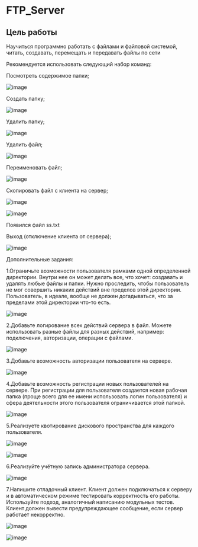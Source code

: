# FTP_Server
## Цель работы
Научиться программно работать с файлами и файловой системой, читать, создавать, перемещать и передавать файлы по сети

Рекомендуется использовать следующий набор команд:

Посмотреть содержимое папки;

![image](https://user-images.githubusercontent.com/70855182/145109192-9a1af1ad-4724-45d3-beda-842c66273d68.png)

Создать папку;

![image](https://user-images.githubusercontent.com/70855182/145112706-fd145a23-dfff-4343-aab7-4d7353aa01dd.png)

Удалить папку;

![image](https://user-images.githubusercontent.com/70855182/145112736-b4125e1e-b396-423a-a74a-f65128ca10db.png)

Удалить файл;

![image](https://user-images.githubusercontent.com/70855182/145112796-f30562ef-2b65-4a4f-a80c-4766c17dc018.png)

Переименовать файл;

![image](https://user-images.githubusercontent.com/70855182/145112882-1a5192f1-7f5c-4c96-abed-e28fb8366612.png)

Скопировать файл с клиента на сервер;

![image](https://user-images.githubusercontent.com/70855182/145113124-a8cd71f9-7687-494f-9037-f5441fe74820.png)

![image](https://user-images.githubusercontent.com/70855182/145113222-9c52a0a7-0d87-4be7-bbd2-97364403c851.png)

Появился файл ss.txt

Выход (отключение клиента от сервера);

![image](https://user-images.githubusercontent.com/70855182/145112956-83fc3e2d-9a63-4190-bd0a-22d3424f9b4a.png)
 
Дополнительные задания:

1.Ограничьте возможности пользователя рамками одной определенной директории. Внутри нее он может делать все, что хочет: создавать и удалять любые файлы и папки. Нужно проследить, чтобы пользователь не мог совершить никаких действий вне пределов этой директории. Пользователь, в идеале, вообще не должен догадываться, что за пределами этой директории что-то есть.

![image](https://user-images.githubusercontent.com/70855182/145113589-32deceb0-713f-4ceb-b408-5fdbd6a68f08.png)

2.Добавьте логирование всех действий сервера в файл. Можете использовать разные файлы для разных действий, например: подключения, авторизации, операции с файлами.

![image](https://user-images.githubusercontent.com/70855182/145113665-4b46359b-0990-4dc5-b021-a9a7e98f1244.png)

3.Добавьте возможность авторизации пользователя на сервере.

![image](https://user-images.githubusercontent.com/70855182/145113728-c6cd4102-d87d-4dc1-aef1-7f293fa1a024.png)

4.Добавьте возможность регистрации новых пользователей на сервере. При регистрации для пользователя создается новая рабочая папка (проще всего для ее имени использовать логин пользователя) и сфера деятельности этого пользователя ограничивается этой папкой.

![image](https://user-images.githubusercontent.com/70855182/145113828-45de47ac-64db-40df-95ed-36f1d6129dde.png)

5.Реализуете квотирование дискового пространства для каждого пользователя.

![image](https://user-images.githubusercontent.com/70855182/145273951-87b985a9-4cc8-483b-8da1-1eb966755635.png)

![image](https://user-images.githubusercontent.com/70855182/145113874-b7bc4def-d471-4580-a8fb-4c023c2f7f46.png)

6.Реализуйте учётную запись администратора сервера.

![image](https://user-images.githubusercontent.com/70855182/145113985-d5d72e7f-9cfc-4c19-a801-97ab23b066b0.png)

7.Напишите отладочный клиент. Клиент должен подключаться к серверу и в автоматическом режиме тестировать корректность его работы. Используйте подход, аналогичный написанию модульных тестов. Клиент должен вывести предупреждающее сообщение, если сервер работает некорректно.

![image](https://user-images.githubusercontent.com/70855182/145114831-6fabd361-ad32-4dad-bc47-213dd700aff9.png)

![image](https://user-images.githubusercontent.com/70855182/145114474-06468f7e-e13a-4438-bbce-4c974a80c8c0.png)
